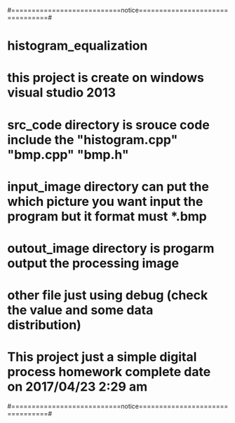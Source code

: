 #===========================notice================================#
# histogram_equalization

# this project is create on windows visual studio 2013

# src_code directory is srouce code include the "histogram.cpp" "bmp.cpp" "bmp.h"

# input_image directory can put the which picture you want input the program but it format must *.bmp

# outout_image directory is progarm output the processing image

# other file just using debug (check the value and some data distribution)

# This project just a simple digital process homework complete date on 2017/04/23 2:29 am
#===========================notice================================#
